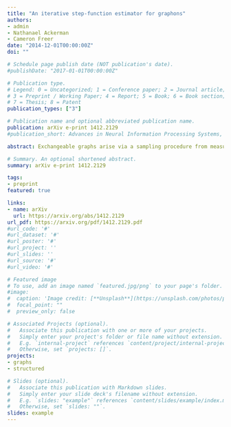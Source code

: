 ```yaml
---
title: "An iterative step-function estimator for graphons"
authors:
- admin
- Nathanael Ackerman
- Cameron Freer
date: "2014-12-01T00:00:00Z"
doi: ""

# Schedule page publish date (NOT publication's date).
#publishDate: "2017-01-01T00:00:00Z"

# Publication type.
# Legend: 0 = Uncategorized; 1 = Conference paper; 2 = Journal article;
# 3 = Preprint / Working Paper; 4 = Report; 5 = Book; 6 = Book section;
# 7 = Thesis; 8 = Patent
publication_types: ["3"]

# Publication name and optional abbreviated publication name.
publication: arXiv e-print 1412.2129
#publication_short: Advances in Neural Information Processing Systems, 2016

abstract: Exchangeable graphs arise via a sampling procedure from measurable functions known as graphons. A natural estimation problem is how well we can recover a graphon given a single graph sampled from it. One general framework for estimating a graphon uses step-functions obtained by partitioning the nodes of the graph according to some clustering algorithm. We propose an iterative step-function estimator (ISFE) that, given an initial partition, iteratively clusters nodes based on their edge densities with respect to the previous iteration's partition. We analyze ISFE and demonstrate its performance in comparison with other graphon estimation techniques.

# Summary. An optional shortened abstract.
summary: arXiv e-print 1412.2129

tags:
- preprint
featured: true

links:
- name: arXiv
  url: https://arxiv.org/abs/1412.2129
url_pdf: https://arxiv.org/pdf/1412.2129.pdf
#url_code: '#'
#url_dataset: '#'
#url_poster: '#'
#url_project: ''
#url_slides: ''
#url_source: '#'
#url_video: '#'

# Featured image
# To use, add an image named `featured.jpg/png` to your page's folder.
#image:
#  caption: 'Image credit: [**Unsplash**](https://unsplash.com/photos/pLCdAaMFLTE)'
#  focal_point: ""
#  preview_only: false

# Associated Projects (optional).
#   Associate this publication with one or more of your projects.
#   Simply enter your project's folder or file name without extension.
#   E.g. `internal-project` references `content/project/internal-project/index.md`.
#   Otherwise, set `projects: []`.
projects:
- graphs
- structured

# Slides (optional).
#   Associate this publication with Markdown slides.
#   Simply enter your slide deck's filename without extension.
#   E.g. `slides: "example"` references `content/slides/example/index.md`.
#   Otherwise, set `slides: ""`.
slides: example
---
```



